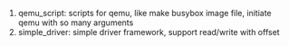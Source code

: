 
1. qemu\_script:   scripts for qemu, like make busybox image file, initiate qemu with so many arguments
1. simple\_driver: simple driver framework, support read/write with offset
